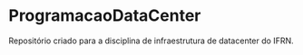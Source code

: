# ProgramacaoDataCenter
Repositório criado para a disciplina de infraestrutura de datacenter do IFRN.
